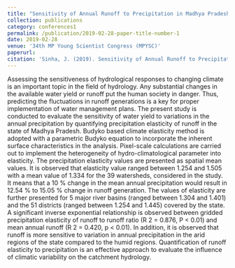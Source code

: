 ```yaml
---
title: "Sensitivity of Annual Runoff to Precipitation in Madhya Pradesh, India."
collection: publications
category: conferences1
permalink: /publication/2019-02-28-paper-title-number-1
date: 2019-02-28
venue: '34th MP Young Scientist Congress (MPYSC)'
paperurl: 
citation: 'Sinha, J. (2019). Sensitivity of Annual Runoff to Precipitation in Madhya Pradesh, India. 34th MP Young Scientist Congress (MPYSC), 28 February-1 March 2019, M.P. Council of Science and Technology, Bhopal. '
---
```


Assessing the sensitiveness of hydrological responses to changing climate is an important topic in the field of hydrology. Any substantial changes in the available water yield or runoff put the human society in danger. Thus, predicting the fluctuations in runoff generations is a key for proper implementation of water management plans. The present study is conducted to evaluate the sensitivity of water yield to variations in the annual precipitation by quantifying precipitation elasticity of runoff in the state of Madhya Pradesh. Budyko based climate elasticity method is adopted with a parametric Budyko equation to incorporate the inherent surface characteristics in the analysis. Pixel-scale calculations are carried out to implement the heterogeneity of hydro-climatological parameter into elasticity. The precipitation elasticity values are presented as spatial mean values. It is observed that elasticity value ranged between 1.254 and 1.505 with a mean value of 1.334 for the 39 watersheds, considered in the study. It means that a 10 % change in the mean annual precipitation would result in 12.54 % to 15.05 % change in runoff generation. The values of elasticity are further presented for 5 major river basins (ranged between 1.304 and 1.401) and the 51 districts (ranged between 1.254 and 1.445) covered by the state. A significant inverse exponential relationship is observed between gridded precipitation elasticity of runoff to runoff ratio (R 2 = 0.876, P < 0.01) and mean annual runoff (R 2 = 0.420, p < 0.01). In addition, it is observed that runoff is more sensitive to variation in annual precipitation in the arid regions of the state compared to the humid regions. Quantification of runoff elasticity to precipitation is an effective approach to evaluate the influence of climatic variability on the catchment hydrology.
